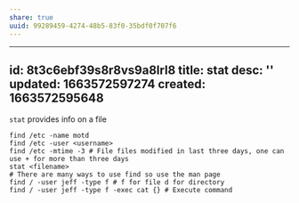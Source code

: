 ```yaml
---
share: true
uuid: 99289459-4274-48b5-83f0-35bdf0f707f6
---
```

---
id: 8t3c6ebf39s8r8vs9a8lrl8
title: stat
desc: ''
updated: 1663572597274
created: 1663572595648
---

`stat` provides info on a file

    find /etc -name motd
    find /etc -user <username>
    find /etc -mtime -3 # File files modified in last three days, one can use + for more than three days
    stat <filename>
    # There are many ways to use find so use the man page
    find / -user jeff -type f # f for file d for directory
    find / -user jeff -type f -exec cat {} # Execute command
